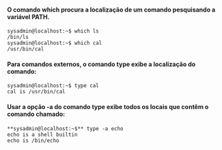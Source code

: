 #### O comando which procura a localização de um comando pesquisando a variável PATH.

	sysadmin@localhost:~$ which ls                                       
	/bin/ls                                                               
	sysadmin@localhost:~$ which cal                                        
	/usr/bin/cal

#### Para comandos externos, o comando type exibe a localização do comando:
	sysadmin@localhost:~$ type cal                                      
	cal is /usr/bin/cal

#### Usar a opção -a do comando type exibe todos os locais que contêm o comando chamado:

	**sysadmin@localhost:~$** type -a echo                                      
	echo is a shell builtin                                                
	echo is /bin/echo